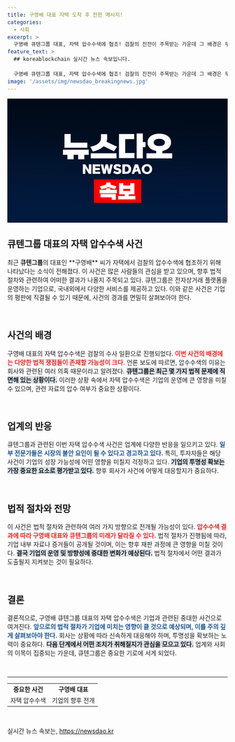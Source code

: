 ```yaml
---
title: 구영배 대표 자택 도착 후 전한 메시지!
categories:
  - 사회
excerpt: >
  구영배 큐텐그룹 대표, 자택 압수수색에 협조! 검찰의 진전이 주목받는 가운데 그 배경은 무엇일까? 클릭해서 상세히 알아보세요!
feature_text: >
  ## koreablockchain 실시간 뉴스 속보입니다.

  구영배 큐텐그룹 대표, 자택 압수수색에 협조! 검찰의 진전이 주목받는 가운데 그 배경은 무엇일까? 클릭해서 상세히 알아보세요!
image: '/assets/img/newsdao_breakingnews.jpg'
---
```


<p><img src="/assets/img/newsdao_breakingnews.jpg" alt="koreablockchain 속보" /></p>

<h2 data-ke-size="size26">큐텐그룹 대표의 자택 압수수색 사건</h2>

<p data-ke-size="size16">최근 <b>큐텐그룹</b>의 대표인 **구영배** 씨가 자택에서 검찰의 압수수색에 협조하기 위해 나타났다는 소식이 전해졌다. 이 사건은 많은 사람들의 관심을 받고 있으며, 향후 법적 절차와 관련하여 어떠한 결과가 나올지 주목되고 있다. 큐텐그룹은 전자상거래 플랫폼을 운영하는 기업으로, 국내외에서 다양한 서비스를 제공하고 있다. 이와 같은 사건은 기업의 평판에 직결될 수 있기 때문에, 사건의 경과를 면밀히 살펴보아야 한다.</p>

<p data-ke-size="size16">&nbsp;</p>

<h2 data-ke-size="size26">사건의 배경</h2>

<p data-ke-size="size16">구영배 대표의 자택 압수수색은 검찰의 수사 일환으로 진행되었다. <b><span style="color: #ee2323;">이번 사건의 배경에는 다양한 법적 쟁점들이 존재할 가능성이 크다.</span></b> 언론 보도에 따르면, 압수수색의 이유는 회사와 관련된 여러 의혹 때문이라고 알려졌다. <b><span style="background-color: #21538527;">큐텐그룹은 최근 몇 가지 법적 문제에 직면해 있는 상황이다.</span></b> 이러한 상황 속에서 자택 압수수색은 기업의 운영에 큰 영향을 미칠 수 있으며, 관련 자료의 압수 여부가 중요한 상황이다.</p>

<p data-ke-size="size16">&nbsp;</p>

<h2 data-ke-size="size26">업계의 반응</h2>

<p data-ke-size="size16">큐텐그룹과 관련된 이번 자택 압수수색 사건은 업계에 다양한 반응을 일으키고 있다. <b><span style="color: #1a5490;">일부 전문가들은 시장의 불안 요인이 될 수 있다고 경고하고 있다.</span></b> 특히, 투자자들은 해당 사건이 기업의 성장 가능성에 어떤 영향을 미칠지 걱정하고 있다. <b><span style="background-color: #21538527;">기업의 투명성 확보는 가장 중요한 요소로 평가받고 있다.</span></b> 향후 회사가 사건에 어떻게 대응할지가 중요하다.</p>

<p data-ke-size="size16">&nbsp;</p>

<h2 data-ke-size="size26">법적 절차와 전망</h2>

<p data-ke-size="size16">이 사건은 법적 절차와 관련하여 여러 가지 방향으로 전개될 가능성이 있다. <b><span style="color: #ee2323;">압수수색 결과에 따라 구영배 대표와 큐텐그룹의 미래가 달라질 수 있다.</span></b> 법적 절차가 진행됨에 따라, 기업 내부 자료나 증거들이 공개될 것이며, 이는 향후 재판 과정에 큰 영향을 미칠 것이다. <b><span style="background-color: #21538527;">결국 기업의 운영 및 방향성에 중대한 변화가 예상된다.</span></b> 법적 절차에서 어떤 결과가 도출될지 지켜보는 것이 필요하다.</p>

<p data-ke-size="size16">&nbsp;</p>

<h2 data-ke-size="size26">결론</h2>

<p data-ke-size="size16">결론적으로, 구영배 큐텐그룹 대표의 자택 압수수색은 기업과 관련된 중대한 사건으로 여겨진다. <b><span style="color: #1a5490;">앞으로의 법적 절차가 기업에 미치는 영향이 클 것으로 예상되며, 이를 주의 깊게 살펴보아야 한다.</span></b> 회사는 상황에 따라 신속하게 대응해야 하며, 투명성을 확보하는 노력이 중요하다. <b><span style="background-color: #21538527;">다음 단계에서 어떤 조치가 취해질지가 관심을 모으고 있다.</span></b> 업계와 사회의 이목이 집중되는 가운데, 큐텐그룹은 중요한 기로에 서게 되었다.</p>

<p data-ke-size="size16">&nbsp;</p>

<hr>

<table style="width: 100%;">
<tr>
<td style="text-align: center; height: 17px;"><b>중요한 사건</b></td>
<td style="text-align: center; height: 17px;"><b>구영배 대표</b></td>
</tr>
<tr>
<td style="text-align: center; height: 17px;">자택 압수수색</td>
<td style="text-align: center; height: 17px;">기업의 향후 전개</td>
</tr>
</table>

<p data-ke-size="size16">&nbsp;</p>
실시간 뉴스 속보는, <a href="https://newsdao.kr" rel="dofollow">https://newsdao.kr</a>


